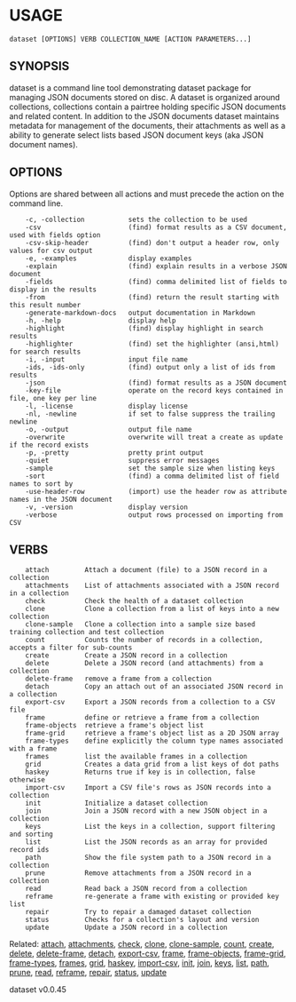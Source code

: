 
# USAGE

	dataset [OPTIONS] VERB COLLECTION_NAME [ACTION PARAMETERS...]

## SYNOPSIS


dataset is a command line tool demonstrating dataset package for 
managing JSON documents stored on disc. A dataset is organized 
around collections, collections contain a pairtree holding specific 
JSON documents and related content.  In addition to the JSON 
documents dataset maintains metadata for management of the 
documents, their attachments as well as a ability to generate 
select lists based JSON document keys (aka JSON document names).



## OPTIONS

Options are shared between all actions and must precede the action 
on the command line.

```
    -c, -collection           sets the collection to be used
    -csv                      (find) format results as a CSV document, used with fields option
    -csv-skip-header          (find) don't output a header row, only values for csv output
    -e, -examples             display examples
    -explain                  (find) explain results in a verbose JSON document
    -fields                   (find) comma delimited list of fields to display in the results
    -from                     (find) return the result starting with this result number
    -generate-markdown-docs   output documentation in Markdown
    -h, -help                 display help
    -highlight                (find) display highlight in search results
    -highlighter              (find) set the highlighter (ansi,html) for search results
    -i, -input                input file name
    -ids, -ids-only           (find) output only a list of ids from results
    -json                     (find) format results as a JSON document
    -key-file                 operate on the record keys contained in file, one key per line
    -l, -license              display license
    -nl, -newline             if set to false suppress the trailing newline
    -o, -output               output file name
    -overwrite                overwrite will treat a create as update if the record exists
    -p, -pretty               pretty print output
    -quiet                    suppress error messages
    -sample                   set the sample size when listing keys
    -sort                     (find) a comma delimited list of field names to sort by
    -use-header-row           (import) use the header row as attribute names in the JSON document
    -v, -version              display version
    -verbose                  output rows processed on importing from CSV
```


## VERBS

```
    attach         Attach a document (file) to a JSON record in a collection
    attachments    List of attachments associated with a JSON record in a collection
    check          Check the health of a dataset collection
    clone          Clone a collection from a list of keys into a new collection
    clone-sample   Clone a collection into a sample size based training collection and test collection
    count          Counts the number of records in a collection, accepts a filter for sub-counts
    create         Create a JSON record in a collection
    delete         Delete a JSON record (and attachments) from a collection
    delete-frame   remove a frame from a collection
    detach         Copy an attach out of an associated JSON record in a collection
    export-csv     Export a JSON records from a collection to a CSV file
    frame          define or retrieve a frame from a collection
    frame-objects  retrieve a frame's object list
    frame-grid     retrieve a frame's object list as a 2D JSON array
    frame-types    define explicitly the column type names associated with a frame
    frames         list the available frames in a collection
    grid           Creates a data grid from a list keys of dot paths
    haskey         Returns true if key is in collection, false otherwise
    import-csv     Import a CSV file's rows as JSON records into a collection
    init           Initialize a dataset collection
    join           Join a JSON record with a new JSON object in a collection
    keys           List the keys in a collection, support filtering and sorting
    list           List the JSON records as an array for provided record ids
    path           Show the file system path to a JSON record in a collection
    prune          Remove attachments from a JSON record in a collection
    read           Read back a JSON record from a collection
    reframe        re-generate a frame with existing or provided key list
    repair         Try to repair a damaged dataset collection
    status         Checks for a collection's layout and version
    update         Update a JSON record in a collection
```


Related: [attach](attach.html), [attachments](attachments.html), [check](check.html), [clone](clone.html), [clone-sample](clone-sample.html), [count](count.html), [create](create.html), [delete](delete.html), [delete-frame](delete-frame.html), [detach](detach.html), [export-csv](export-csv.html), [frame](frame.html), [frame-objects](frame-objects.html), [frame-grid](frame-grid.html), [frame-types](frame-types.html), [frames](frames.html), [grid](grid.html), [haskey](haskey.html), [import-csv](import-csv.html), [init](init.html), [join](join.html), [keys](keys.html), [list](list.html), [path](path.html), [prune](prune.html), [read](read.html), [reframe](reframe.html), [repair](repair.html), [status](status.html), [update](update.html)

dataset v0.0.45
